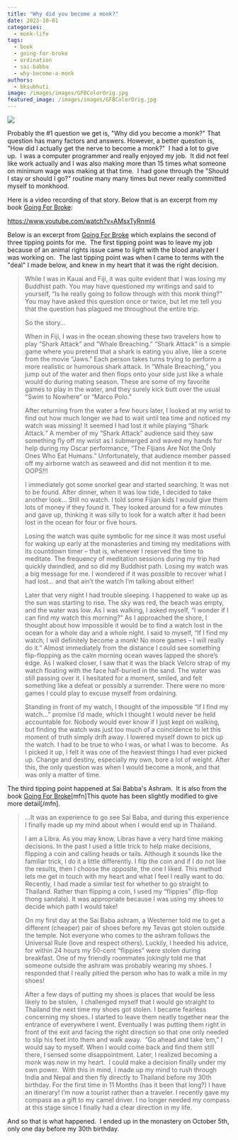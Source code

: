 ```yaml
---
title: "Why did you become a monk?"
date: 2023-10-01
categories: 
  - monk-life
tags: 
  - book
  - going-for-broke
  - ordination
  - sai-babba
  - why-become-a-monk
authors: 
  - bksubhuti
image: /images/images/GFBColorOrig.jpg
featured_image: /images/images/GFBColorOrig.jpg
---
```


![](/images/2020020720314200.jpg)

Probably the #1 question we get is, "Why did you become a monk?" That question has many factors and answers. However, a better question is, "How did I actually get the nerve to become a monk?"  I had a lot to give up.  I was a computer programmer and really enjoyed my job.  It did not feel like work actually and I was also making more than 15 times what someone on minimum wage was making at that time.  I had gone through the "Should I stay or should I go?" routine many many times but never really committed myself to monkhood. 

Here is a video recording of that story. Below that is an excerpt from my book [Going For Broke](https://americanmonk.org/book-going-for-broke/):  

https://www.youtube.com/watch?v=AMsxTyRnml4

Below is an excerpt from [Going For Broke](https://americanmonk.org/book-going-for-broke/) which explains the second of three tipping points for me.  The first tipping point was to leave my job because of an animal rights issue came to light with the blood analyzer I was working on.  The last tipping point was when I came to terms with the "deal" I made below, and knew in my heart that it was the right decision.

> While I was in Kauai and Fiji, it was quite evident that I was losing my Buddhist path. You may have questioned my writings and said to yourself, “Is he really going to follow through with this monk thing?” You may have asked this question once or twice, but let me tell you that the question has plagued me throughout the entire trip.
> 
> So the story...
> 
> When in Fiji, I was in the ocean showing these two travelers how to play “Shark Attack” and “Whale Breaching.” “Shark Attack” is a simple game where you pretend that a shark is eating you alive, like a scene from the movie “Jaws.” Each person takes turns trying to perform a more realistic or humorous shark attack. In “Whale Breaching,” you jump out of the water and then flops onto your side just like a whale would do during mating season. These are some of my favorite games to play in the water, and they surely kick butt over the usual “Swim to Nowhere” or “Marco Polo.”
> 
> After returning from the water a few hours later, I looked at my wrist to find out how much longer we had to wait until tea time and noticed my watch was missing! It seemed I had lost it while playing “Shark Attack.” A member of my “Shark Attack” audience said they saw something fly off my wrist as I submerged and waved my hands for help during my Oscar performance, “The Fijians Are Not the Only Ones Who Eat Humans.” Unfortunately, that audience member passed off my airborne watch as seaweed and did not mention it to me. OOPS!!!
> 
> I immediately got some snorkel gear and started searching. It was not to be found. After dinner, when it was low tide, I decided to take another look… Still no watch. I told some Fijian kids I would give them lots of money if they found it. They looked around for a few minutes and gave up, thinking it was silly to look for a watch after it had been lost in the ocean for four or five hours.
> 
> Losing the watch was quite symbolic for me since it was most useful for waking up early at the monasteries and timing my meditations with its countdown timer – that is, whenever I reserved the time to meditate. The frequency of meditation sessions during my trip had quickly dwindled, and so did my Buddhist path. Losing my watch was a big message for me. I wondered if it was possible to recover what I had lost... and that ain’t the watch I’m talking about either!
> 
> Later that very night I had trouble sleeping. I happened to wake up as the sun was starting to rise. The sky was red, the beach was empty, and the water was low. As I was walking, I asked myself, “I wonder if I can find my watch this morning?” As I approached the shore, I thought about how impossible it would be to find a watch lost in the ocean for a whole day and a whole night. I said to myself, “If I find my watch, I will definitely become a monk! No more games – I will really do it.” Almost immediately from the distance I could see something flip-flopping as the calm morning ocean waves lapped the shore’s edge. As I walked closer, I saw that it was the black Velcro strap of my watch floating with the face half-buried in the sand. The water was still passing over it. I hesitated for a moment, smiled, and felt something like a defeat or possibly a surrender. There were no more games I could play to excuse myself from ordaining.
> 
> Standing in front of my watch, I thought of the impossible “If I find my watch...” promise I’d made, which I thought I would never be held accountable for. Nobody would ever know if I just kept on walking, but finding the watch was just too much of a coincidence to let this moment of truth simply drift away. I lowered myself down to pick up the watch. I had to be true to who I was, or what I was to become.  As I picked it up, I felt it was one of the heaviest things I had ever picked up. Change and destiny, especially my own, bore a lot of weight. After this, the only question was when I would become a monk, and that was only a matter of time.

The third tipping point happened at Sai Babba's Ashram.  It is also from the book [Going For Broke](https://americanmonk.org/book-going-for-broke/)\[mfn\]This quote has been slightly modified to give more detail\[/mfn\].

> ...It was an experience to go see Sai Baba, and during this experience I finally made up my mind about when I would end up in Thailand.
> 
> I am a Libra. As you may know, Libras have a very hard time making decisions. In the past I used a little trick to help make decisions, flipping a coin and calling heads or tails. Although it sounds like the familiar trick, I do it a little differently. I flip the coin and if I do not like the results, then I choose the opposite, the one I liked. This method lets me get in touch with my heart and what I feel I really want to do. Recently, I had made a similar test for whether to go straight to Thailand. Rather than flipping a coin, I used my “flippies” (flip-flop thong sandals). It was appropriate because I was using my shoes to decide which path I would take!
> 
> On my first day at the Sai Baba ashram, a Westerner told me to get a different (cheaper) pair of shoes before my Tevas got stolen outside the temple. Not everyone who comes to the ashram follows the Universal Rule (love and respect others). Luckily, I heeded his advice, for within 24 hours my 50-cent “flippies” were stolen during breakfast. One of my friendly roommates jokingly told me that someone outside the ashram was probably wearing my shoes. I responded that I really pitied the person who has to walk a mile in my shoes!
> 
> After a few days of putting my shoes is places that would be less likely to be stolen,  I challenged myself that I would go straight to Thailand the next time my shoes got stolen. I became fearless concerning my shoes. I started to leave them neatly together near the entrance of everywhere I went. Eventually I was putting them right in front of the exit and facing the right direction so that one only needed to slip his feet into them and walk away.  “Go ahead and take ‘em,” I would say to myself. When I would come back and find them still there, I sensed some disappointment. Later, I realized becoming a monk was now in my heart.  I could make a decision finally under my own power.  With this in mind, I made up my mind to rush through India and Nepal and then fly directly to Thailand before my 30th birthday. For the first time in 11 Months (has it been that long?) I have an itinerary! I’m now a tourist rather than a traveler. I recently gave my compass as a gift to my camel driver. I no longer needed my compass at this stage since I finally had a clear direction in my life.

And so that is what happened.  I ended up in the monastery on October 5th, only one day before my 30th birthday.